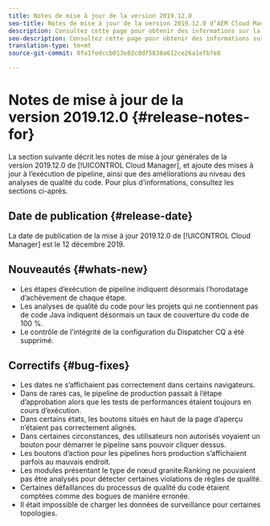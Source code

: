 ```yaml
---
title: Notes de mise à jour de la version 2019.12.0
seo-title: Notes de mise à jour de la version 2019.12.0 d’AEM Cloud Manager
description: Consultez cette page pour obtenir des informations sur la version 2019.12.0 de Cloud Manager.
seo-description: Consultez cette page pour obtenir des informations sur la version 2019.12.0 d’AEM Cloud Manager.
translation-type: tm+mt
source-git-commit: 0fa1fedccb013e82c8df5838a612ce26a1efb7e8

---
```



# Notes de mise à jour de la version 2019.12.0 {#release-notes-for}

La section suivante décrit les notes de mise à jour générales de la version 2019.12.0 de [!UICONTROL Cloud Manager], et ajoute des mises à jour à l’exécution de pipeline, ainsi que des améliorations au niveau des analyses de qualité du code.
Pour plus d’informations, consultez les sections ci-après.

## Date de publication {#release-date}

La date de publication de la mise à jour 2019.12.0 de [!UICONTROL Cloud Manager] est le 12 décembre 2019.

## Nouveautés {#whats-new}

* Les étapes d’exécution de pipeline indiquent désormais l’horodatage d’achèvement de chaque étape.
* Les analyses de qualité du code pour les projets qui ne contiennent pas de code Java indiquent désormais un taux de couverture du code de 100 %.
* Le contrôle de l’intégrité de la configuration du Dispatcher CQ a été supprimé.

## Correctifs {#bug-fixes}

* Les dates ne s’affichaient pas correctement dans certains navigateurs.
* Dans de rares cas, le pipeline de production passait à l’étape d’approbation alors que les tests de performances étaient toujours en cours d’exécution.
* Dans certains états, les boutons situés en haut de la page d’aperçu n’étaient pas correctement alignés.
* Dans certaines circonstances, des utilisateurs non autorisés voyaient un bouton pour démarrer le pipeline sans pouvoir cliquer dessus.
* Les boutons d’action pour les pipelines hors production s’affichaient parfois au mauvais endroit.
* Les modules présentant le type de nœud granite:Ranking ne pouvaient pas être analysés pour détecter certaines violations de règles de qualité.
* Certaines défaillances du processus de qualité du code étaient comptées comme des bogues de manière erronée.
* Il était impossible de charger les données de surveillance pour certaines topologies.
